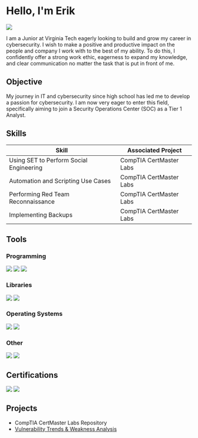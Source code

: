 # Hello, I'm Erik
<a href="www.linkedin.com/in/erikborahuynh"><img src="https://img.shields.io/badge/-LinkedIn-0072b1?&style=for-the-badge&logo=linkedin&logoColor=white" /></a>

I am a Junior at Virginia Tech eagerly looking to build and grow my career in cybersecurity. I wish to make a positive and productive impact on the people and company I work with to the best of my ability. To do this, I confidently offer a strong work ethic, eagerness to expand my knowledge, and clear communication no matter the task that is put in front of me.

## Objective
My journey in IT and cybersecurity since high school has led me to develop a passion for cybersecurity. I am now very eager to enter this field, specifically aiming to join a Security Operations Center (SOC) as a Tier 1 Analyst.

## Skills

| Skill                                         | Associated Project         |
|-----------------------------------------------|----------------------------|
| Using SET to Perform Social Engineering         | CompTIA CertMaster Labs|
| Automation and Scripting Use Cases              | CompTIA CertMaster Labs|
| Performing Red Team Reconnaissance              | CompTIA CertMaster Labs|
| Implementing Backups                            | CompTIA CertMaster Labs|

## Tools

### Programming
<div>
    <img src="https://img.shields.io/badge/-Python-3776AB?&style=for-the-badge&logo=Python&logoColor=white" />
    <img src="https://img.shields.io/badge/-SQL-336791?style=for-the-badge&logo=MySQL&logoColor=white" />
    <img src="https://img.shields.io/badge/-Bash-4EAA25?&style=for-the-badge&logo=GNU%20Bash&logoColor=white" />
</div>

### Libraries
<div>
    <img src="https://img.shields.io/badge/-Pandas-150458?style=for-the-badge&logo=pandas&logoColor=white" />
    <img src="https://img.shields.io/badge/-NumPy-013243?style=for-the-badge&logo=NumPy&logoColor=white" />
</div>

### Operating Systems
<div>
    <img src="https://img.shields.io/badge/-Kali%20Linux-557C94?style=for-the-badge&logo=Kali%20Linux&logoColor=white" />
    <img src="https://img.shields.io/badge/-Windows-0078D6?style=for-the-badge&logo=Windows&logoColor=white" />
</div>

### Other
<div>
    <img src="https://img.shields.io/badge/-Office%20365-EB3C00?style=for-the-badge&logo=Microsoft%20Office&logoColor=white" />
    <img src="https://img.shields.io/badge/-Wireshark-1679A7?style=for-the-badge&logo=Wireshark&logoColor=white" />
</div>

## Certifications
<div>
<img src="https://img.shields.io/badge/-Security%2B-FF0000?&style=for-the-badge&logo=CompTIA&logoColor=white" />
<img src="https://img.shields.io/badge/-Google%20Cybersecurity%20Certificate-34A853?style=for-the-badge&logo=Google&logoColor=white" />
</div>

## Projects
- CompTIA CertMaster Labs Repository
- [Vulnerability Trends & Weakness Analysis](https://github.com/ErikBoraHuynh/Vulnerability-Trends-Weakness-Analysis/blob/main/README.md)

